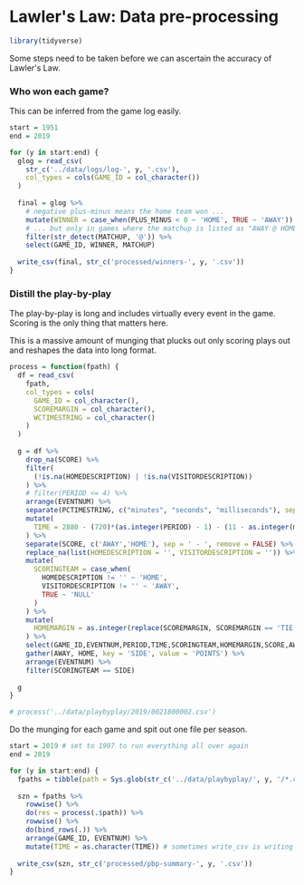 Lawler's Law: Data pre-processing
================

``` r
library(tidyverse)
```

Some steps need to be taken before we can ascertain the accuracy of Lawler's Law.

### Who won each game?

This can be inferred from the game log easily.

``` r
start = 1951
end = 2019

for (y in start:end) {
  glog = read_csv(
    str_c('../data/logs/log-', y, '.csv'),
    col_types = cols(GAME_ID = col_character())
  )
  
  final = glog %>% 
    # negative plus-minus means the home team won ...
    mutate(WINNER = case_when(PLUS_MINUS < 0 ~ 'HOME', TRUE ~ 'AWAY')) %>% 
    # ... but only in games where the matchup is listed as "AWAY @ HOME"
    filter(str_detect(MATCHUP, '@')) %>% 
    select(GAME_ID, WINNER, MATCHUP)
  
  write_csv(final, str_c('processed/winners-', y, '.csv'))
}
```

### Distill the play-by-play

The play-by-play is long and includes virtually every event in the game. Scoring is the only thing that matters here.

This is a massive amount of munging that plucks out only scoring plays out and reshapes the data into long format.

``` r
process = function(fpath) {
  df = read_csv(
    fpath,
    col_types = cols(
      GAME_ID = col_character(),
      SCOREMARGIN = col_character(),
      WCTIMESTRING = col_character()
    )
  )
  
  g = df %>% 
    drop_na(SCORE) %>% 
    filter(
      (!is.na(HOMEDESCRIPTION) | !is.na(VISITORDESCRIPTION))
    ) %>% 
    # filter(PERIOD <= 4) %>% 
    arrange(EVENTNUM) %>% 
    separate(PCTIMESTRING, c("minutes", "seconds", "milliseconds"), sep = ':', remove = FALSE) %>% 
    mutate(
      TIME = 2880 - (720)*(as.integer(PERIOD) - 1) - (11 - as.integer(minutes))*(60) - (60 - as.integer(seconds))
    ) %>% 
    separate(SCORE, c('AWAY','HOME'), sep = ' - ', remove = FALSE) %>% 
    replace_na(list(HOMEDESCRIPTION = '', VISITORDESCRIPTION = '')) %>% 
    mutate(
      SCORINGTEAM = case_when(
        HOMEDESCRIPTION != '' ~ 'HOME',
        VISITORDESCRIPTION != '' ~ 'AWAY',
        TRUE ~ 'NULL'
      )
    ) %>% 
    mutate(
      HOMEMARGIN = as.integer(replace(SCOREMARGIN, SCOREMARGIN == 'TIE', 0))
    ) %>% 
    select(GAME_ID,EVENTNUM,PERIOD,TIME,SCORINGTEAM,HOMEMARGIN,SCORE,AWAY,HOME) %>% 
    gather(AWAY, HOME, key = 'SIDE', value = 'POINTS') %>% 
    arrange(EVENTNUM) %>% 
    filter(SCORINGTEAM == SIDE)
  
  g
}

# process('../data/playbyplay/2019/0021800002.csv')
```

Do the munging for each game and spit out one file per season.

``` r
start = 2019 # set to 1997 to run everything all over again
end = 2019

for (y in start:end) {
  fpaths = tibble(path = Sys.glob(str_c('../data/playbyplay/', y, '/*.csv')))
  
  szn = fpaths %>% 
    rowwise() %>% 
    do(res = process(.$path)) %>% 
    rowwise() %>% 
    do(bind_rows(.)) %>% 
    arrange(GAME_ID, EVENTNUM) %>%
    mutate(TIME = as.character(TIME)) # sometimes write_csv is writing TIME out in scientific notation??
  
  write_csv(szn, str_c('processed/pbp-summary-', y, '.csv'))
}
```
